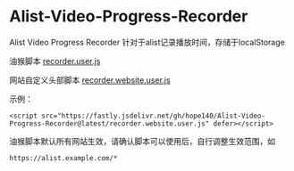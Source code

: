 # Alist-Video-Progress-Recorder

Alist Video Progress Recorder 针对于alist记录播放时间，存储于localStorage

油猴脚本 [recorder.user.js](https://github.com/hope140/Alist-Video-Progress-Recorder/blob/main/recorder.user.js)

网站自定义头部脚本 [recorder.website.user.js](https://github.com/hope140/Alist-Video-Progress-Recorder/blob/main/recorder.website.user.js)

示例：

`<script src="https://fastly.jsdelivr.net/gh/hope140/Alist-Video-Progress-Recorder@latest/recorder.website.user.js" defer></script>`

油猴脚本默认所有网站生效，请确认脚本可以使用后，自行调整生效范围，如

`https://alist.example.com/*`